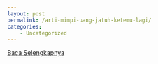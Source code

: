 ```yaml
---
layout: post
permalink: /arti-mimpi-uang-jatuh-ketemu-lagi/
categories:
    - Uncategorized
---
```


[Baca Selengkapnya](/03)